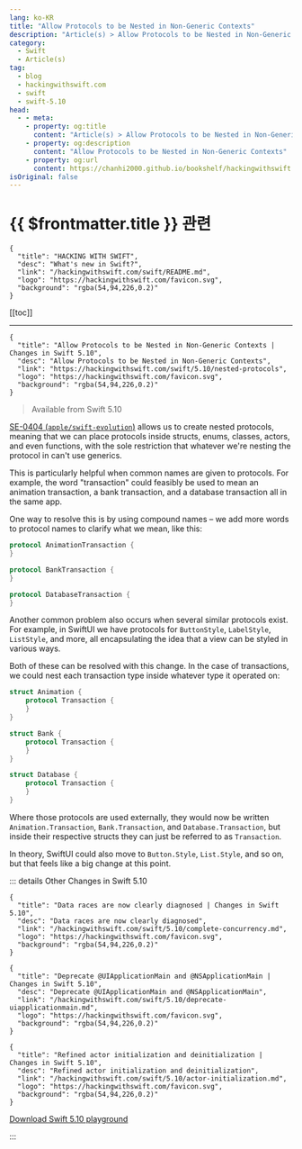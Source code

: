 ```yaml
---
lang: ko-KR
title: "Allow Protocols to be Nested in Non-Generic Contexts"
description: "Article(s) > Allow Protocols to be Nested in Non-Generic Contexts"
category:
  - Swift
  - Article(s)
tag: 
  - blog
  - hackingwithswift.com
  - swift
  - swift-5.10
head:
  - - meta:
    - property: og:title
      content: "Article(s) > Allow Protocols to be Nested in Non-Generic Contexts"
    - property: og:description
      content: "Allow Protocols to be Nested in Non-Generic Contexts"
    - property: og:url
      content: https://chanhi2000.github.io/bookshelf/hackingwithswift.com/swift/5.10/nested-protocols.html
isOriginal: false
---
```


# {{ $frontmatter.title }} 관련

```component VPCard
{
  "title": "HACKING WITH SWIFT",
  "desc": "What's new in Swift?",
  "link": "/hackingwithswift.com/swift/README.md",
  "logo": "https://hackingwithswift.com/favicon.svg",
  "background": "rgba(54,94,226,0.2)"
}
```

[[toc]]

---

```component VPCard
{
  "title": "Allow Protocols to be Nested in Non-Generic Contexts | Changes in Swift 5.10",
  "desc": "Allow Protocols to be Nested in Non-Generic Contexts",
  "link": "https://hackingwithswift.com/swift/5.10/nested-protocols", 
  "logo": "https://hackingwithswift.com/favicon.svg",
  "background": "rgba(54,94,226,0.2)"
}
```

> Available from Swift 5.10

[SE-0404 (<FontIcon icon="iconfont icon-github"/>`apple/swift-evolution`)](https://github.com/apple/swift-evolution/blob/main/proposals/0404-nested-protocols.md) allows us to create nested protocols, meaning that we can place protocols inside structs, enums, classes, actors, and even functions, with the sole restriction that whatever we're nesting the protocol in can't use generics.

This is particularly helpful when common names are given to protocols. For example, the word "transaction" could feasibly be used to mean an animation transaction, a bank transaction, and a database transaction all in the same app.

One way to resolve this is by using compound names – we add more words to protocol names to clarify what we mean, like this:

```swift
protocol AnimationTransaction {
}

protocol BankTransaction {
}

protocol DatabaseTransaction {
}
```

Another common problem also occurs when several similar protocols exist. For example, in SwiftUI we have protocols for `ButtonStyle`, `LabelStyle`, `ListStyle`, and more, all encapsulating the idea that a view can be styled in various ways.

Both of these can be resolved with this change. In the case of transactions, we could nest each transaction type inside whatever type it operated on:

```swift
struct Animation {
    protocol Transaction {
    }
}

struct Bank {
    protocol Transaction {
    }
}

struct Database {
    protocol Transaction {       
    }
}
```

Where those protocols are used externally, they would now be written `Animation.Transaction`, `Bank.Transaction`, and `Database.Transaction`, but inside their respective structs they can just be referred to as `Transaction`.

In theory, SwiftUI could also move to `Button.Style`, `List.Style`, and so on, but that feels like a big change at this point.

::: details Other Changes in Swift 5.10

```component VPCard
{
  "title": "Data races are now clearly diagnosed | Changes in Swift 5.10",
  "desc": "Data races are now clearly diagnosed",
  "link": "/hackingwithswift.com/swift/5.10/complete-concurrency.md",
  "logo": "https://hackingwithswift.com/favicon.svg",
  "background": "rgba(54,94,226,0.2)"
}
```
<!-- 
```component VPCard
{
  "title": "Allow Protocols to be Nested in Non-Generic Contexts | Changes in Swift 5.10",
  "desc": "Allow Protocols to be Nested in Non-Generic Contexts",
  "link": "/hackingwithswift.com/swift/5.10/nested-protocols.md",
  "logo": "https://hackingwithswift.com/favicon.svg",
  "background": "rgba(54,94,226,0.2)"
}
```
 -->
```component VPCard
{
  "title": "Deprecate @UIApplicationMain and @NSApplicationMain | Changes in Swift 5.10",
  "desc": "Deprecate @UIApplicationMain and @NSApplicationMain",
  "link": "/hackingwithswift.com/swift/5.10/deprecate-uiapplicationmain.md",
  "logo": "https://hackingwithswift.com/favicon.svg",
  "background": "rgba(54,94,226,0.2)"
}
```

```component VPCard
{
  "title": "Refined actor initialization and deinitialization | Changes in Swift 5.10",
  "desc": "Refined actor initialization and deinitialization",
  "link": "/hackingwithswift.com/swift/5.10/actor-initialization.md",
  "logo": "https://hackingwithswift.com/favicon.svg",
  "background": "rgba(54,94,226,0.2)"
}
```

[<FontIcon icon="fas fa-file-zipper"/>Download Swift 5.10 playground](https://hackingwithswift.com/files/playgrounds/swift/playground-5-9-to-5-10.playground.zip)

:::

